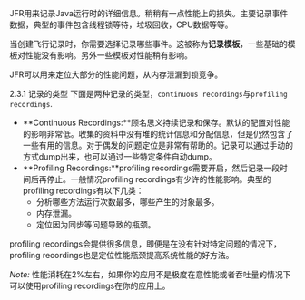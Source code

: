 
JFR用来记录Java运行时的详细信息。稍稍有一点性能上的损失。主要记录事件数据，典型的事件包含线程锁等待，垃圾回收，CPU数据等等。

当创建飞行记录时，你需要选择记录哪些事件。这被称为**记录模板**，一些基础的模板对性能没有影响。另外一些模板对性能稍有影响。

JFR可以用来定位大部分的性能问题，从内存泄漏到锁竞争。

2.3.1 记录的类型
下面是两种记录的类型，`continuous recordings`与`profiling recordings`.
- **Continuous Recordings:**顾名思义持续记录和保存。默认的配置对性能的影响非常低。收集的资料中没有堆的统计信息和分配信息，但是仍然包含了一些有用的信息。对于偶发的问题定位是非常有帮助的。记录可以通过手动的方式dump出来，也可以通过一些特定条件自动dump。
- **Profiling Recordings:**profiling recordings需要开启，然后记录一段时间后再停止。一般情况profiling recordings有少许的性能影响。典型的profiling recordings有以下几类：
  - 分析哪些方法运行次数最多，哪些产生的对象最多。
  - 内存泄漏。
  - 定位因为同步等问题导致的瓶颈。
 
profiling recordings会提供很多信息，即便是在没有针对特定问题的情况下，profiling recordings也是定位性能瓶颈提高系统性能的好方法。

*Note:* 性能消耗在2%左右，如果你的应用不是极度在意性能或者吞吐量的情况下可以使用profiling recordings在你的应用上。




